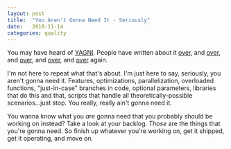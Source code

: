 ```yaml
---
layout: post
title:  "You Aren't Gonna Need It - Seriously"
date:   2018-11-14
categories: quality
---
```


You may have heard of [YAGNI][yagni]. People have written about it
[over][yagni-1], and [over][yagni-2], and [over][yagni-3], and [over][yagni-4],
and [over][yagni-5] again.

I'm not here to repeat what that's about. I'm just here to say, seriously, you
aren't gonna need it. Features, optimizations, parallelization, overloaded
functions, "just-in-case" branches in code, optional parameters, libraries that
do this and that, scripts that handle all theoretically-possible
scenarios...just stop. You really, really ain't gonna need it.

You wanna know what you _are_ gonna need that you probably should be working on
instead? Take a look at your backlog. _Those_ are the things that you're gonna
need. So finish up whatever you're working on, get it shipped, get it
operating, and move on.

[yagni]: https://en.wikipedia.org/wiki/You_aren%27t_gonna_need_it
[yagni-1]: https://martinfowler.com/bliki/Yagni.html
[yagni-2]: http://wiki.c2.com/?YouArentGonnaNeedIt
[yagni-3]: https://www.greig.cc/you-arent-gonna-need-it/
[yagni-4]: http://www.extremeprogramming.org/rules/early.html
[yagni-5]: https://eexoos.com/about/approach-to-work/yagni
